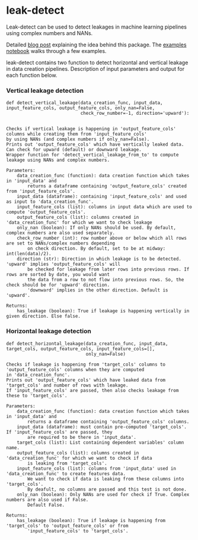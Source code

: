 # leak-detect
Leak-detect can be used to detect leakages in machine learning pipelines using complex numbers and NANs.

Detailed [blog post](https://towardsdatascience.com/detecting-data-leakage-in-ml-pipelines-using-nans-and-complex-numbers-66a066116b40) explaining the idea behind this package. The [examples notebook](https://github.com/abhayspawar/leak-detect/blob/master/leak-detect%20example.ipynb) walks through a few examples.
  
leak-detect contains two function to detect horizontal and vertical leakage in data creation pipelines. Description of input parameters and output for each function below.

### Vertical leakage detection

```
def detect_vertical_leakage(data_creation_func, input_data, input_feature_cols, output_feature_cols, only_nan=False,
                            check_row_number=-1, direction='upward'):


Checks if vertical leakage is happening in 'output_feature_cols' columns while creating them from 'input_feature_cols'
by using NANs (and complex numbers if only_nan=False).
Prints out 'output_feature_cols' which have vertically leaked data. Can check for upward (default) or downward leakage.
Wrapper function for 'detect_vertical_leakage_from_to' to compute leakage using NANs and complex numbers.

Parameters:
    data_creation_func (function): data creation function which takes in 'input_data' and 
        returns a dataframe containing 'output_feature_cols' created from 'input_feature_cols'.
    input_data (dataframe): containing 'input_feature_cols' and used as input to 'data_creation_func'.
    input_feature_cols (list): columns in input data which are used to compute 'output_feature_cols'.
    output_feature_cols (list): columns created in 'data_creation_func' for which we want to check leakage
    only_nan (boolean): If only NANs should be used. By default, complex numbers are also used separately. 
    check_row_number (int): row number above or below which all rows are set to NANs/complex numbers depending 
        on check direction. By default, set to be at midway: int(len(data)/2).
    direction (str): Direction in which leakage is to be detected. 'upward' implies 'output_feature_cols' will 
        be checked for leakage from later rows into previous rows. If rows are sorted by date, you would want 
        the data from a row to not flow into previous rows. So, the check should be for 'upward' direction.
        'downward' implies in the other direction. Default is 'upward'.

Returns: 
    has_leakage (boolean): True if leakage is happening vertically in given direction. Else false.

```


### Horizontal leakage detection

```
def detect_horizontal_leakage(data_creation_func, input_data, target_cols, output_feature_cols, input_feature_cols=[], 
                              only_nan=False)
                              
Checks if leakage is happening from 'target_cols' columns to 'output_feature_cols' columns when they are computed
in 'data_creation_func'.
Prints out 'output_feature_cols' which have leaked data from 'target_cols' and number of rows with leakage.
If 'input_feature_cols' are passed, then also checks leakage from these to 'target_cols'.

Parameters:
    data_creation_func (function): data creation function which takes in 'input_data' and 
        returns a dataframe containing 'output_feature_cols' columns.
    input_data (dataframe): must contain pre-computed 'target_cols'. If 'input_feature_cols' are passed, they
        are required to be there in 'input_data'.
    target_cols (list): List containing dependent variables' column name.
    output_feature_cols (list): columns created in 'data_creation_func' for which we want to check if data 
        is leaking from 'target_cols'.
    input_feature_cols (list): columns from 'input_data' used in 'data_creation_func' to create features data. 
        We want to check if data is leaking from these columns into 'target_cols'. 
        By deafult, no columns are passed and this test is not done.
    only_nan (boolean): Only NANs are used for check if True. Complex numbers are also used if False.
        Default False.

Returns:
    has_leakage (boolean): True if leakage is happening from 'target_cols' to 'output_feature_cols' or from
        'input_feature_cols' to 'target_cols'.
```
